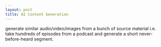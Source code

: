 ```yaml
---
layout: post
title: AI Content Generation
---
```


generate similar audio/video/images from a bunch of source material
i.e. take hundreds of episodes from a podcast and generate a short never-before-heard segment.
